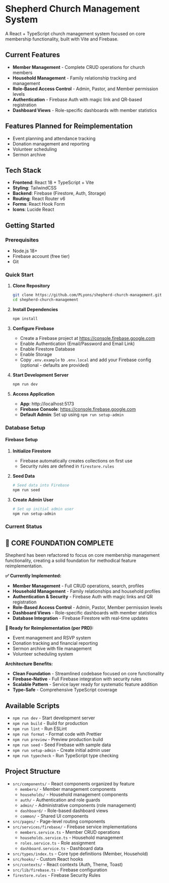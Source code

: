 # Shepherd Church Management System

A React + TypeScript church management system focused on core membership functionality, built with Vite and Firebase.

## Current Features

- **Member Management** - Complete CRUD operations for church members
- **Household Management** - Family relationship tracking and management
- **Role-Based Access Control** - Admin, Pastor, and Member permission levels
- **Authentication** - Firebase Auth with magic link and QR-based registration
- **Dashboard Views** - Role-specific dashboards with member statistics

## Features Planned for Reimplementation

- Event planning and attendance tracking
- Donation management and reporting  
- Volunteer scheduling
- Sermon archive

## Tech Stack

- **Frontend**: React 18 + TypeScript + Vite
- **Styling**: TailwindCSS
- **Backend**: Firebase (Firestore, Auth, Storage)
- **Routing**: React Router v6
- **Forms**: React Hook Form
- **Icons**: Lucide React

## Getting Started

### Prerequisites
- Node.js 18+
- Firebase account (free tier)
- Git

### Quick Start

1. **Clone Repository**
   ```bash
   git clone https://github.com/PLyons/shepherd-church-management.git
   cd shepherd-church-management
   ```

2. **Install Dependencies**
   ```bash
   npm install
   ```

3. **Configure Firebase**
   - Create a Firebase project at https://console.firebase.google.com
   - Enable Authentication (Email/Password and Email Link)
   - Enable Firestore Database
   - Enable Storage
   - Copy `.env.example` to `.env.local` and add your Firebase config (optional - defaults are provided)

4. **Start Development Server**
   ```bash
   npm run dev
   ```

5. **Access Application**
   - **App**: http://localhost:5173
   - **Firebase Console**: https://console.firebase.google.com
   - **Default Admin**: Set up using `npm run setup-admin`

### Database Setup

#### Firebase Setup
1. **Initialize Firestore**
   - Firebase automatically creates collections on first use
   - Security rules are defined in `firestore.rules`

2. **Seed Data**
   ```bash
   # Seed data into Firebase
   npm run seed
   ```

3. **Create Admin User**
   ```bash
   # Set up initial admin user
   npm run setup-admin
   ```

### Current Status

## 🎯 **CORE FOUNDATION COMPLETE**

Shepherd has been refactored to focus on core membership management functionality, creating a solid foundation for methodical feature reimplementation.

**✅ Currently Implemented:**
- **Member Management** - Full CRUD operations, search, profiles
- **Household Management** - Family relationships and household profiles  
- **Authentication & Security** - Firebase Auth with magic links and QR registration
- **Role-Based Access Control** - Admin, Pastor, Member permission levels
- **Dashboard Views** - Role-specific dashboards with member statistics
- **Database Integration** - Firebase Firestore with real-time updates

**🚀 Ready for Reimplementation (per PRD):**
- Event management and RSVP system
- Donation tracking and financial reporting
- Sermon archive with file management
- Volunteer scheduling system

**Architecture Benefits:**
- **Clean Foundation** - Streamlined codebase focused on core functionality
- **Firebase-Native** - Full Firebase integration with security rules
- **Scalable Pattern** - Service layer ready for systematic feature addition
- **Type-Safe** - Comprehensive TypeScript coverage


## Available Scripts

- `npm run dev` - Start development server
- `npm run build` - Build for production
- `npm run lint` - Run ESLint
- `npm run format` - Format code with Prettier
- `npm run preview` - Preview production build
- `npm run seed` - Seed Firebase with sample data
- `npm run setup-admin` - Create initial admin user
- `npm run typecheck` - Run TypeScript type checking

## Project Structure

- `src/components/` - React components organized by feature
  - `members/` - Member management components
  - `households/` - Household management components
  - `auth/` - Authentication and role guards
  - `admin/` - Administrative components (role management)
  - `dashboard/` - Role-based dashboard views
  - `common/` - Shared UI components
- `src/pages/` - Page-level routing components
- `src/services/firebase/` - Firebase service implementations
  - `members.service.ts` - Member CRUD operations
  - `households.service.ts` - Household management
  - `roles.service.ts` - Role assignment
  - `dashboard.service.ts` - Dashboard data
- `src/types/index.ts` - Core type definitions (Member, Household)
- `src/hooks/` - Custom React hooks
- `src/contexts/` - React contexts (Auth, Theme, Toast)
- `src/lib/firebase.ts` - Firebase configuration
- `firestore.rules` - Firebase Security Rules

